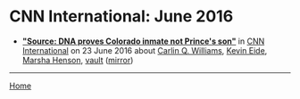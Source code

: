 # CNN International: June 2016

 - [**"Source: DNA proves Colorado inmate not Prince's son"**](https://edition.cnn.com/2016/06/22/entertainment/carlin-williams-not-princes-son/index.html) in [CNN International](https://edition.cnn.com/) on 23 June 2016 about [Carlin Q. Williams](../../topics/carlin-q-williams/index.md), [Kevin Eide](../../topics/kevin-eide/index.md), [Marsha Henson](../../topics/marsha-henson/index.md), [vault](../../topics/vault/index.md) ([mirror](https://web.archive.org/web/*/https://edition.cnn.com/2016/06/22/entertainment/carlin-williams-not-princes-son/index.html))

----

[Home](./)
